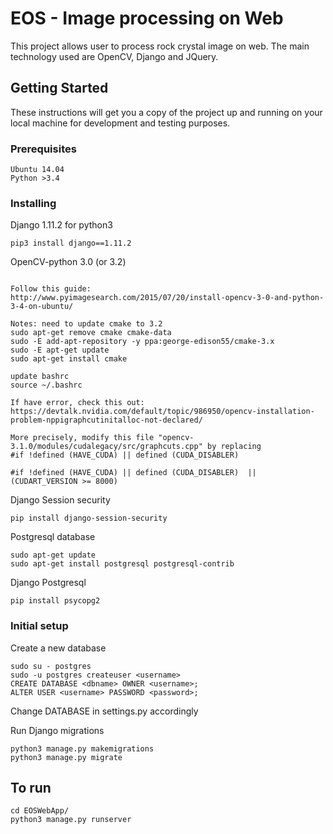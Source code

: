 # EOS - Image processing on Web 
This project allows user to process rock crystal image on web. The main technology used are OpenCV, Django and JQuery.

## Getting Started

These instructions will get you a copy of the project up and running on your local machine for development and testing purposes. 


### Prerequisites
```
Ubuntu 14.04 
Python >3.4
```

### Installing

Django 1.11.2 for python3 
```
pip3 install django==1.11.2
```

OpenCV-python 3.0 (or 3.2)
```

Follow this guide:
http://www.pyimagesearch.com/2015/07/20/install-opencv-3-0-and-python-3-4-on-ubuntu/

Notes: need to update cmake to 3.2
sudo apt-get remove cmake cmake-data
sudo -E add-apt-repository -y ppa:george-edison55/cmake-3.x
sudo -E apt-get update
sudo apt-get install cmake

update bashrc
source ~/.bashrc

If have error, check this out:
https://devtalk.nvidia.com/default/topic/986950/opencv-installation-problem-nppigraphcutinitalloc-not-declared/

More precisely, modify this file "opencv-3.1.0/modules/cudalegacy/src/graphcuts.cpp" by replacing
#if !defined (HAVE_CUDA) || defined (CUDA_DISABLER)

#if !defined (HAVE_CUDA) || defined (CUDA_DISABLER)  || (CUDART_VERSION >= 8000)
```



Django Session security
```
pip install django-session-security
```

Postgresql database
```
sudo apt-get update
sudo apt-get install postgresql postgresql-contrib
```

Django Postgresql
```
pip install psycopg2
```

### Initial setup

Create a new database
```
sudo su - postgres
sudo -u postgres createuser <username>
CREATE DATABASE <dbname> OWNER <username>;
ALTER USER <username> PASSWORD <password>;
```

Change DATABASE in settings.py accordingly


Run Django migrations
```
python3 manage.py makemigrations
python3 manage.py migrate
```

## To run 
```
cd EOSWebApp/
python3 manage.py runserver
```


